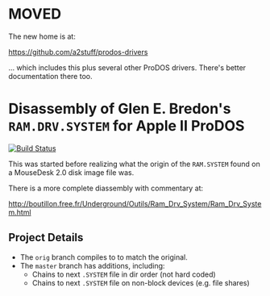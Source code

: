 # MOVED

The new home is at:

https://github.com/a2stuff/prodos-drivers

... which includes this plus several other ProDOS drivers. There's better documentation there too.


# Disassembly of Glen E. Bredon's `RAM.DRV.SYSTEM` for Apple II ProDOS


[![Build Status](https://travis-ci.org/a2stuff/ram.drv.system.svg?branch=master)](https://travis-ci.org/a2stuff/ram.drv.system)


This was started before realizing what the origin of the `RAM.SYSTEM`
found on a MouseDesk 2.0 disk image file was.

There is a more complete diassembly with commentary at:

http://boutillon.free.fr/Underground/Outils/Ram_Drv_System/Ram_Drv_System.html

## Project Details

* The `orig` branch compiles to to match the original.
* The `master` branch has additions, including:
  * Chains to next `.SYSTEM` file in dir order (not hard coded)
  * Chains to next `.SYSTEM` file on non-block devices (e.g. file shares)
